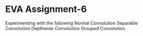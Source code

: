 # EVA Assignment-6
Experimenting with the following
Normal Convolution
Separable Convolution 
Depthwise Convolution 
Grouped Convolution 
